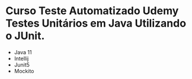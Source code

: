 # Curso Teste Automatizado Udemy Testes Unitários em Java Utilizando o JUnit.

- Java 11
- Intellij
- Junit5
- Mockito